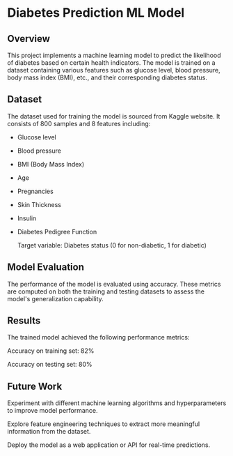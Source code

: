 # Diabetes Prediction ML Model

## Overview
This project implements a machine learning model to predict the likelihood of diabetes based on certain health indicators. The model is trained on a dataset containing various features such as glucose level, blood pressure, body mass index (BMI), etc., and their corresponding diabetes status.

## Dataset
The dataset used for training the model is sourced from Kaggle website. It consists of 800 samples and 8 features including:

- Glucose level
- Blood pressure
- BMI (Body Mass Index)
- Age
- Pregnancies
- Skin Thickness
- Insulin
- Diabetes Pedigree Function

  Target variable: Diabetes status (0 for non-diabetic, 1 for diabetic)

## Model Evaluation
The performance of the model is evaluated using accuracy. These metrics are computed on both the training and testing datasets to assess the model's generalization capability.

## Results
The trained model achieved the following performance metrics:

Accuracy on training set: 82%

Accuracy on testing set: 80%

## Future Work
Experiment with different machine learning algorithms and hyperparameters to improve model performance.

Explore feature engineering techniques to extract more meaningful information from the dataset.

Deploy the model as a web application or API for real-time predictions.
